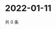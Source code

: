 # 2022-01-11

共 0 条

<!-- BEGIN WEIBO -->
<!-- 最后更新时间 Tue Jan 11 2022 01:15:59 GMT+0800 (China Standard Time) -->

<!-- END WEIBO -->
